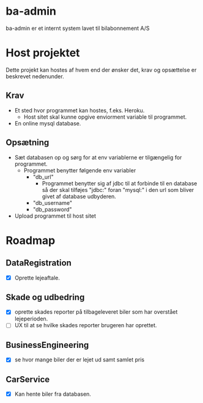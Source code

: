 # ba-admin
ba-admin er et internt system lavet til bilabonnement A/S

# Host projektet
Dette projekt kan hostes af hvem end der ønsker det, krav og opsættelse er beskrevet nedenunder.

## Krav
- Et sted hvor programmet kan hostes, f.eks. Heroku.
  - Host sitet skal kunne opgive enviorment variable til programmet.
- En online mysql database.

## Opsætning
- Sæt databasen op og sørg for at env variablerne er tilgængelig for programmet.
  - Programmet benytter følgende env variabler
    - "db_url"
      - Programmet benytter sig af jdbc til at forbinde til en database så der skal tilføjes "jdbc:" foran "mysql:" i den url som bliver givet af database udbyderen.
    - "db_username"
    - "db_password"
- Upload programmet til host sitet

# Roadmap
## DataRegistration 
- [X] Oprette lejeaftale.
## Skade og udbedring 
- [X] oprette skades reporter på tilbageleveret biler som har overstået lejeperioden.
- [ ] UX til at se hvilke skades reporter brugeren har oprettet.
## BusinessEngineering 
- [X] se hvor mange biler der er lejet ud samt samlet pris
## CarService
- [X] Kan hente biler fra databasen.
